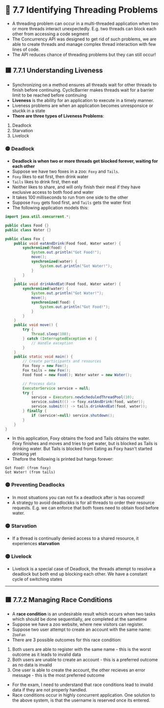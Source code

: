 <link href="../../styles.css" rel="stylesheet"></link>

# 🧠 7.7 Identifying Threading Problems
* A threading problem can occur in a multi-threaded application when two or more threads interact unexpectedly. E.g. two threads can block each other from accessing a code segment
* The Concurrency API was designed to get rid of such problems, we are able to create threads and manage complex thread interaction with few lines of code.
* The API reduces chance of threading problems but they can still occur!

## 🟥 7.7.1 Understanding Liveness
* Synchronizing on a method ensures all threads wait for other threads to finish before continuing. CyclicBarrier makes threads wait for a barrier limit to be reached before continuing
* **Liveness** is the ability for an application to execute in a timely manner.
* Liveness problems are when an application becomes unresponsice or stuckk in a state
* **There are three types of Liveness Problems**:
1) Deadlock
2) Starvation
3) Livelock

### 🟡 Deadlock
* **Deadlock is when two or more threads get blocked forever, waiting for each other**
* Suppose we have two foxes in a zoo: `Foxy` and `Tails`. 
* `Foxy` likes to eat first, then drink water
* `Tails` likes to drink first, then eat
* Neither likes to share, and will only finish their meal if they have exclusive access to both food and water
* It takes 100 milliseconds to run from one side to the other
* Suppose `Foxy` gets food first, and `Tails` gets the water first
* The following application models this:
```java
import java.util.concurrent.*;

public class Food {}
public class Water {}

public class Fox {
    public void eatAndDrink(Food food, Water water) {
        synchronized(food) {
            System.out.println("Got Food!");
            move();
            synchronized(water) {
                System.out.println("Got Water!");
            }
        }
    }
    public void drinkAndEat(Food food, Water water) {
        synchronized(water) {
            System.out.println("Got Water!");
            move();
            synchronized(food) {
                System.out.println("Got Food!");
            }
        }
    }
    public void move() {
        try {
            Thread.sleep(100);
        } catch (InterruptedException e) {
            // Handle exception
        }
    }
    public static void main() {
        // Create participants and resources
        Fox foxy = new Fox();
        Fox tails = new Fox();
        Food food = new Food(); Water water = new Water();

        // Process data
        ExecutorService service = null;
        try {
            service = Executors.newScheduledThreadPool(10);
            service.submit(() -> foxy.eatAndDrink(food, water));
            service.submit(() -> tails.drinkAndEat(food, water));
        } finally {
            if (service!=null) service.shutdown();
        }
    }
}
```

* In this application, Foxy obtains the food and Tails obtains the water. Foxy finishes and moves and tries to get water, but is blocked as Tails is drinking water. But Tails is blocked from Eating as Foxy hasn't started drinking yet
* Thefore the following is printed but hangs forever:
```
Got Food! (from foxy)
Got Water! (from tails)
```

### 🟡 Preventing Deadlocks
* In most situations you can not fix a deadlock after is has occured!
* A strategy to avoid deadlockks is for all threads to order their resource requests. E.g. we can enforce that both foxes need to obtain food before water.

### 🟡 Starvation
* If a thread is continually denied access to a shared resource, it experiences **starvation**

### 🟡 Livelock
* Livelock is a special case of Deadlock, the threads attempt to resolve a deadlock but both end up blocking each other. We have a constant cycle of switching states

<hr>


## 🟥 7.7.2 Managing Race Conditions
* A **race condition** is an undesirable result which occurs when two tasks which should be done sequentially, are completed at the sametime
* Suppose we have a zoo website, where new visitors can register.
* Suppose two user attempt to create an account with the same name: `ZooFan`
* There are 3 possible outcomes for this race condition:
1) Both users are able to register with the same name - this is the worst outcome as it leads to invalid data
2) Both users are unable to create an account - this is a preferred outcome as no data is invalid
3) One user is able to create the account, the other recieves an error message - this is the most preferred outcome

* For the exam, I need to understand that race conditions lead to invalid data if they are not properly handled.
* Race conditions occur in highly concurrent application. One solution to the above system, is that the username is reserved once its entered.